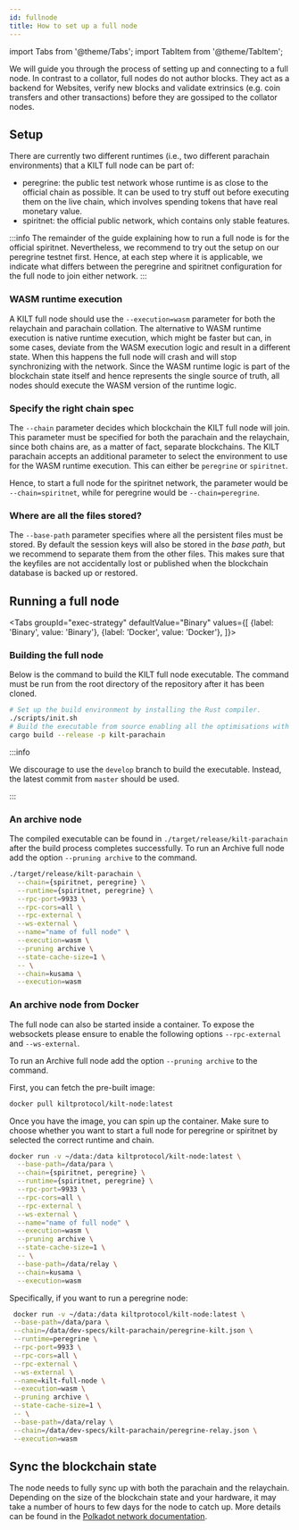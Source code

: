 ```yaml
---
id: fullnode
title: How to set up a full node
---
```


import Tabs from '@theme/Tabs';
import TabItem from '@theme/TabItem';

We will guide you through the process of setting up and connecting to a full node.
In contrast to a collator, full nodes do not author blocks.
They act as a backend for Websites, verify new blocks and validate extrinsics (e.g. coin transfers and other transactions) before they are gossiped to the collator nodes.

## Setup

There are currently two different runtimes (i.e., two different parachain environments) that a KILT full node can be part of:

- peregrine: the public test network whose runtime is as close to the official chain as possible. It can be used to try stuff out before executing them on the live chain, which involves spending tokens that have real monetary value.
- spiritnet: the official public network, which contains only stable features.

:::info
The remainder of the guide explaining how to run a full node is for the official spiritnet.
Nevertheless, we recommend to try out the setup on our peregrine testnet first.
Hence, at each step where it is applicable, we indicate what differs between the peregrine and spiritnet configuration for the full node to join either network.
:::

### WASM runtime execution

A KILT full node should use the `--execution=wasm` parameter for both the relaychain and parachain collation.
The alternative to WASM runtime execution is native runtime execution, which might be faster but can, in some cases, deviate from the WASM execution logic and result in a different state.
When this happens the full node will crash and will stop synchronizing with the network.
Since the WASM runtime logic is part of the blockchain state itself and hence represents the single source of truth, all nodes should execute the WASM version of the runtime logic.

### Specify the right chain spec

The `--chain` parameter decides which blockchain the KILT full node will join.
This parameter must be specified for both the parachain and the relaychain, since both chains are, as a matter of fact, separate blockchains.
The KILT parachain accepts an additional parameter to select the environment to use for the WASM runtime execution.
This can either be `peregrine` or `spiritnet`.

Hence, to start a full node for the spiritnet network, the parameter would be `--chain=spiritnet`, while for peregrine would be `--chain=peregrine`.

### Where are all the files stored?

The `--base-path` parameter specifies where all the persistent files must be stored.
By default the session keys will also be stored in the _base path_, but we recommend to separate them from the other files.
This makes sure that the keyfiles are not accidentally lost or published when the blockchain database is backed up or restored.

## Running a full node

<Tabs
groupId="exec-strategy"
defaultValue="Binary"
values={[
{label: 'Binary', value: 'Binary'},
{label: 'Docker', value: 'Docker'},
]}>

<TabItem value="Binary">

### Building the full node

Below is the command to build the KILT full node executable.
The command must be run from the root directory of the repository after it has been cloned.

```bash
# Set up the build environment by installing the Rust compiler.
./scripts/init.sh
# Build the executable from source enabling all the optimisations with --release.
cargo build --release -p kilt-parachain
```

:::info

We discourage to use the `develop` branch to build the executable. Instead, the latest commit from `master` should be used.

:::

### An archive node

The compiled executable can be found in `./target/release/kilt-parachain` after the build process completes successfully. To run an Archive full node add the option `--pruning archive` to the command.

```bash
./target/release/kilt-parachain \
  --chain={spiritnet, peregrine} \
  --runtime={spiritnet, peregrine} \
  --rpc-port=9933 \
  --rpc-cors=all \
  --rpc-external \
  --ws-external \
  --name="name of full node" \
  --execution=wasm \
  --pruning archive \
  --state-cache-size=1 \
  -- \
  --chain=kusama \
  --execution=wasm
```

</TabItem>
<TabItem value="Docker">

### An archive node from Docker

The full node can also be started inside a container.
To expose the websockets please ensure to enable the following options `--rpc-external` and `--ws-external`.

To run an Archive full node add the option `--pruning archive` to the command.

First, you can fetch the pre-built image:

```bash
docker pull kiltprotocol/kilt-node:latest
```

Once you have the image, you can spin up the container.
Make sure to choose whether you want to start a full node for peregrine or spiritnet by selected the correct runtime and chain.

```bash
docker run -v ~/data:/data kiltprotocol/kilt-node:latest \
  --base-path=/data/para \
  --chain={spiritnet, peregrine} \
  --runtime={spiritnet, peregrine} \
  --rpc-port=9933 \
  --rpc-cors=all \
  --rpc-external \
  --ws-external \
  --name="name of full node" \
  --execution=wasm \
  --pruning archive \
  --state-cache-size=1 \
  -- \
  --base-path=/data/relay \
  --chain=kusama \
  --execution=wasm
```

Specifically, if you want to run a peregrine node:
  
 ```bash
  docker run -v ~/data:/data kiltprotocol/kilt-node:latest \
  --base-path=/data/para \
  --chain=/data/dev-specs/kilt-parachain/peregrine-kilt.json \
  --runtime=peregrine \
  --rpc-port=9933 \
  --rpc-cors=all \
  --rpc-external \
  --ws-external \
  --name=kilt-full-node \
  --execution=wasm \
  --pruning archive \
  --state-cache-size=1 \
  -- \
  --base-path=/data/relay \
  --chain=/data/dev-specs/kilt-parachain/peregrine-relay.json \
  --execution=wasm
```
</TabItem>
</Tabs>

## Sync the blockchain state

The node needs to fully sync up with both the parachain and the relaychain.
Depending on the size of the blockchain state and your hardware, it may take a number of hours to few days for the node to catch up.
More details can be found in the [Polkadot network documentation](https://wiki.polkadot.network/docs/maintain-guides-how-to-validate-kusama#synchronize-chain-data).
